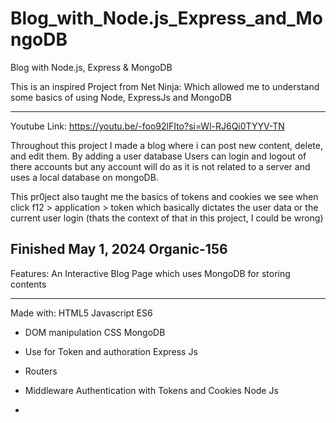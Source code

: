 # Blog_with_Node.js_Express_and_MongoDB
Blog with Node.js, Express &amp; MongoDB

This is an inspired Project from Net Ninja: 
Which allowed me to understand some basics of using Node, ExpressJs and MongoDB

--- 

Youtube Link: https://youtu.be/-foo92lFIto?si=Wl-RJ6Qi0TYYV-TN

Throughout this project I made a blog where i can post new content, delete, and edit them. 
By adding a user database Users can login and logout of there accounts but any account will do as it is not related to a server and uses 
a local database on mongoDB. 

This pr0ject also taught me the basics of tokens and cookies we see when click f12 > application > token 
which basically dictates the user data or the current user login (thats the context of that in this project, I could be wrong)

Finished May 1, 2024
Organic-156
---
Features:
An Interactive Blog Page which uses MongoDB for storing contents

---
Made with: 
HTML5 
Javascript ES6
  - DOM manipulation
CSS
MongoDB
  - Use for Token and authoration 
Express Js
  - Routers
  - Middleware Authentication with Tokens and Cookies 
Node Js

-

